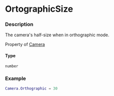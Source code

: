 # OrtographicSize
### Description
The camera's half-size when in orthographic mode.

Property of [Camera](../../)

#### Type
`number`

### Example
```lua
Camera.Orthographic = 30
```